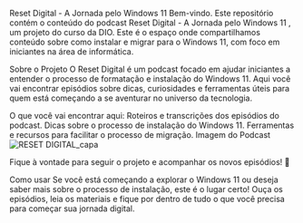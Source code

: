 Reset Digital - A Jornada pelo Windows 11
Bem-vindo. Este repositório contém o conteúdo do podcast Reset Digital - A Jornada pelo Windows 11 , um projeto do curso da DIO. Este é o espaço onde compartilhamos conteúdo sobre como instalar e migrar para o Windows 11, com foco em iniciantes na área de informática.

Sobre o Projeto
O Reset Digital é um podcast focado em ajudar iniciantes a entender o processo de formatação e instalação do Windows 11. Aqui você vai encontrar episódios sobre dicas, curiosidades e ferramentas úteis para quem está começando a se aventurar no universo da tecnologia.

O que você vai encontrar aqui:
Roteiros e transcrições dos episódios do podcast.
Dicas sobre o processo de instalação do Windows 11.
Ferramentas e recursos para facilitar o processo de migração.
Imagem do Podcast
![RESET DIGITAL_capa](https://github.com/user-attachments/assets/4d2aa87a-e236-4346-8a57-09f731bbe42f)

Fique à vontade para seguir o projeto e acompanhar os novos episódios! 🚀

Como usar
Se você está começando a explorar o Windows 11 ou deseja saber mais sobre o processo de instalação, este é o lugar certo! Ouça os episódios, leia os materiais e fique por dentro de tudo o que você precisa para começar sua jornada digital.

